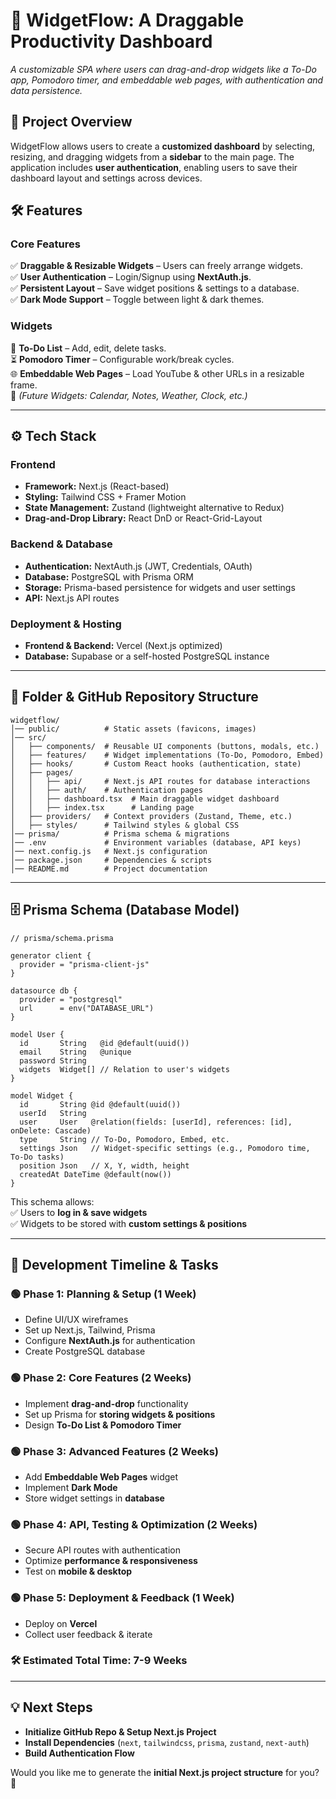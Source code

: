 
# **📌 WidgetFlow: A Draggable Productivity Dashboard**  
*A customizable SPA where users can drag-and-drop widgets like a To-Do app, Pomodoro timer, and embeddable web pages, with authentication and data persistence.*  

## **📖 Project Overview**  
WidgetFlow allows users to create a **customized dashboard** by selecting, resizing, and dragging widgets from a **sidebar** to the main page. The application includes **user authentication**, enabling users to save their dashboard layout and settings across devices.  

## **🛠 Features**  

### **Core Features**  
✅ **Draggable & Resizable Widgets** – Users can freely arrange widgets.  
✅ **User Authentication** – Login/Signup using **NextAuth.js**.  
✅ **Persistent Layout** – Save widget positions & settings to a database.  
✅ **Dark Mode Support** – Toggle between light & dark themes.  

### **Widgets**  
📝 **To-Do List** – Add, edit, delete tasks.  
⏳ **Pomodoro Timer** – Configurable work/break cycles.  
🌐 **Embeddable Web Pages** – Load YouTube & other URLs in a resizable frame.  
📅 *(Future Widgets: Calendar, Notes, Weather, Clock, etc.)*  

---

## **⚙ Tech Stack**  
### **Frontend**  
- **Framework:** Next.js (React-based)  
- **Styling:** Tailwind CSS + Framer Motion  
- **State Management:** Zustand (lightweight alternative to Redux)  
- **Drag-and-Drop Library:** React DnD or React-Grid-Layout  

### **Backend & Database**  
- **Authentication:** NextAuth.js (JWT, Credentials, OAuth)  
- **Database:** PostgreSQL with Prisma ORM  
- **Storage:** Prisma-based persistence for widgets and user settings  
- **API:** Next.js API routes  

### **Deployment & Hosting**  
- **Frontend & Backend:** Vercel (Next.js optimized)  
- **Database:** Supabase or a self-hosted PostgreSQL instance  

---

## **📂 Folder & GitHub Repository Structure**  
```
widgetflow/
│── public/          # Static assets (favicons, images)
│── src/
│   ├── components/  # Reusable UI components (buttons, modals, etc.)
│   ├── features/    # Widget implementations (To-Do, Pomodoro, Embed)
│   ├── hooks/       # Custom React hooks (authentication, state)
│   ├── pages/
│   │   ├── api/     # Next.js API routes for database interactions
│   │   ├── auth/    # Authentication pages
│   │   ├── dashboard.tsx  # Main draggable widget dashboard
│   │   ├── index.tsx      # Landing page
│   ├── providers/   # Context providers (Zustand, Theme, etc.)
│   ├── styles/      # Tailwind styles & global CSS
│── prisma/          # Prisma schema & migrations
│── .env             # Environment variables (database, API keys)
│── next.config.js   # Next.js configuration
│── package.json     # Dependencies & scripts
│── README.md        # Project documentation
```

---

## **🗄 Prisma Schema (Database Model)**  

```prisma
// prisma/schema.prisma

generator client {
  provider = "prisma-client-js"
}

datasource db {
  provider = "postgresql"
  url      = env("DATABASE_URL")
}

model User {
  id       String   @id @default(uuid())
  email    String   @unique
  password String
  widgets  Widget[] // Relation to user's widgets
}

model Widget {
  id       String @id @default(uuid())
  userId   String
  user     User   @relation(fields: [userId], references: [id], onDelete: Cascade)
  type     String // To-Do, Pomodoro, Embed, etc.
  settings Json   // Widget-specific settings (e.g., Pomodoro time, To-Do tasks)
  position Json   // X, Y, width, height
  createdAt DateTime @default(now())
}
```
This schema allows:  
✅ Users to **log in & save widgets**  
✅ Widgets to be stored with **custom settings & positions**  

---

## **🚀 Development Timeline & Tasks**  

### **🟢 Phase 1: Planning & Setup (1 Week)**
- Define UI/UX wireframes  
- Set up Next.js, Tailwind, Prisma  
- Configure **NextAuth.js** for authentication  
- Create PostgreSQL database  

### **🟢 Phase 2: Core Features (2 Weeks)**
- Implement **drag-and-drop** functionality  
- Set up Prisma for **storing widgets & positions**  
- Design **To-Do List & Pomodoro Timer**  

### **🟢 Phase 3: Advanced Features (2 Weeks)**
- Add **Embeddable Web Pages** widget  
- Implement **Dark Mode**  
- Store widget settings in **database**  

### **🟢 Phase 4: API, Testing & Optimization (2 Weeks)**
- Secure API routes with authentication  
- Optimize **performance & responsiveness**  
- Test on **mobile & desktop**  

### **🟢 Phase 5: Deployment & Feedback (1 Week)**
- Deploy on **Vercel**  
- Collect user feedback & iterate  

### **🛠 Estimated Total Time: 7-9 Weeks**  

---

## **💡 Next Steps**
- **Initialize GitHub Repo & Setup Next.js Project**  
- **Install Dependencies** (`next`, `tailwindcss`, `prisma`, `zustand`, `next-auth`)  
- **Build Authentication Flow**  

Would you like me to generate the **initial Next.js project structure** for you? 🚀
